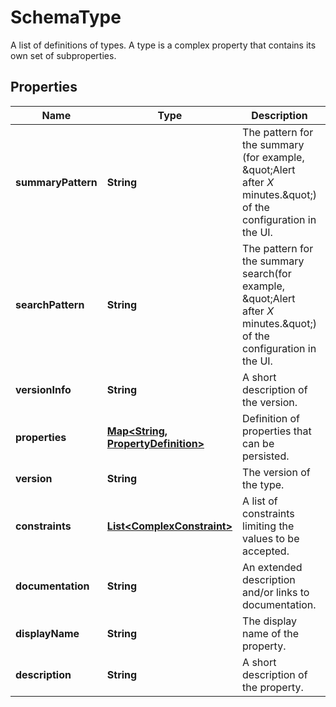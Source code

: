 

# SchemaType

A list of definitions of types.    A type is a complex property that contains its own set of subproperties.

## Properties

| Name | Type | Description | Notes |
|------------ | ------------- | ------------- | -------------|
|**summaryPattern** | **String** | The pattern for the summary (for example, \&quot;Alert after *X* minutes.\&quot;) of the configuration in the UI. |  |
|**searchPattern** | **String** | The pattern for the summary search(for example, \&quot;Alert after *X* minutes.\&quot;) of the configuration in the UI. |  [optional] |
|**versionInfo** | **String** | A short description of the version. |  [optional] |
|**properties** | [**Map&lt;String, PropertyDefinition&gt;**](PropertyDefinition.md) | Definition of properties that can be persisted. |  |
|**version** | **String** | The version of the type. |  |
|**constraints** | [**List&lt;ComplexConstraint&gt;**](ComplexConstraint.md) | A list of constraints limiting the values to be accepted. |  [optional] |
|**documentation** | **String** | An extended description and/or links to documentation. |  |
|**displayName** | **String** | The display name of the property. |  [optional] |
|**description** | **String** | A short description of the property. |  |




